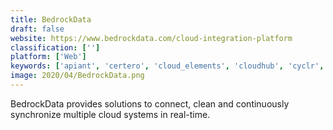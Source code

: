 ```yaml
---
title: BedrockData
draft: false 
website: https://www.bedrockdata.com/cloud-integration-platform
classification: ['']
platform: ['Web']
keywords: ['apiant', 'certero', 'cloud_elements', 'cloudhub', 'cyclr', 'jira', 'neuron_esb', 'onesaas', 'piesync', 'pipemonk', 'pulseway', 'scribe_online', 'skeddly', 'skyvia', 'sumo_logic', 'torii', 'xplenty']
image: 2020/04/BedrockData.png
---
```

BedrockData provides solutions to connect, clean and continuously synchronize multiple cloud systems in real-time.